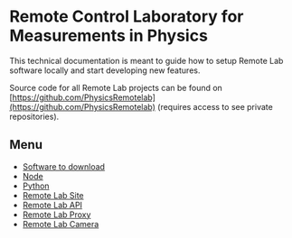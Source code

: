 # Remote Control Laboratory for Measurements in Physics

This technical documentation is meant to guide how to setup Remote Lab software locally and start developing new features.

Source code for all Remote Lab projects can be found on [https://github.com/PhysicsRemotelab](https://github.com/PhysicsRemotelab) (requires access to see private repositories).

## Menu
- [Software to download](https://physicsremotelab.github.io/documentation/software)
- [Node](https://physicsremotelab.github.io/documentation/node)
- [Python](https://physicsremotelab.github.io/documentation/python)
- [Remote Lab Site](https://physicsremotelab.github.io/documentation/rlab-site)
- [Remote Lab API](https://physicsremotelab.github.io/documentation/rlab-api)
- [Remote Lab Proxy](https://physicsremotelab.github.io/documentation/rlab-proxy)
- [Remote Lab Camera](https://physicsremotelab.github.io/documentation/rlab-cam)
